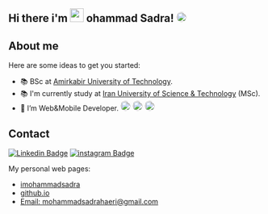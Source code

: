 ## Hi there i'm <img src="https://mohammadsadra.github.io/git-hub-page/img/logo.png" width="27px"> ohammad Sadra! <img style="border-radius: 50%;" src="https://github.com/TheDudeThatCode/TheDudeThatCode/blob/master/Assets/Hi.gif" width="20px">


## About me

Here are some ideas to get you started:
- 📚 BSc at [Amirkabir University of Technology](aut.ac.ir). 
- 📚 I'm currently study at [Iran University of Science & Technology](iust.ac.ir) (MSc). 
- 🔭 I’m Web&Mobile Developer. <img style="border-radius: 50%;" src="https://seekicon.com/free-icon-download/angular_3.svg" width="20px"> <img style="border-radius: 50%;" src="https://seekicon.com/free-icon-download/react_5.svg" width="20px"> <img style="border-radius: 50%;" src="https://cdn-images-1.medium.com/max/1200/1*5-aoK8IBmXve5whBQM90GA.png" width="20px">

## Contact
[![Linkedin Badge](https://img.shields.io/badge/Linkedin-blue?style=flat-square&logo=Linkedin&logoColor=white&link=https://www.linkedin.com/in/mohammad-reza-dorudian-63a715212/)](http://linkedin.com/in/mohammad-sadra-haeri-asadi-52b2271b1) 
[![instagram Badge](https://img.shields.io/badge/Instagram-E4405F?style=for-the-badge&logo=instagram&logoColor=white)](http://instagram.com/imohammadsadra) 


My personal web pages:

* [imohammadsadra](http://www.imohammadsadra.com/)
* [github.io](https://mohammadsadra.github.io/git-hub-page/)
* [Email: mohammadsadrahaeri@gmail.com](mailto:mohammadsadrahaeri@gmail.com)
